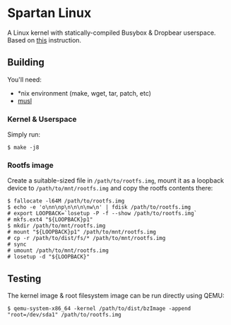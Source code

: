 # Spartan Linux

A Linux kernel with statically-compiled Busybox & Dropbear userspace. Based on [this](https://github.com/MichielDerhaeg/build-linux) instruction.

## Building

You'll need:

- *nix environment (make, wget, tar, patch, etc)
- [musl](https://www.musl-libc.org/)

### Kernel & Userspace

Simply run:

```
$ make -j8
```

### Rootfs image

Create a suitable-sized file in `/path/to/rootfs.img`, mount it as a loopback device to `/path/to/mnt/rootfs.img` and copy the rootfs contents there:

```
$ fallocate -l64M /path/to/rootfs.img
$ echo -e 'o\nn\np\n\n\n\nw\n' | fdisk /path/to/rootfs.img
# export LOOPBACK=`losetup -P -f --show /path/to/rootfs.img`
# mkfs.ext4 "${LOOPBACK}p1"
$ mkdir /path/to/mnt/rootfs.img
# mount "${LOOPBACK}p1" /path/to/mnt/rootfs.img
# cp -r /path/to/dist/fs/* /path/to/mnt/rootfs.img
# sync
# umount /path/to/mnt/rootfs.img
# losetup -d "${LOOPBACK}"
```

## Testing

The kernel image & root filesystem image can be run directly using QEMU:

```
$ qemu-system-x86_64 -kernel /path/to/dist/bzImage -append "root=/dev/sda1" /path/to/rootfs.img
```
